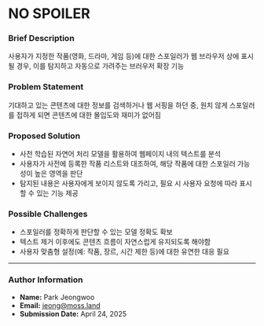 # NO SPOILER

### Brief Description  
사용자가 지정한 작품(영화, 드라마, 게임 등)에 대한 스포일러가 웹 브라우저 상에 표시될 경우, 이를 탐지하고 자동으로 가려주는 브러우저 확장 기능

### Problem Statement  
기대하고 있는 콘텐츠에 대한 정보를 검색하거나 웹 서핑을 하던 중, 원치 않게 스포일러를 접하게 되면 콘텐츠에 대한 몰입도와 재미가 없어짐

### Proposed Solution  
- 사전 학습된 자연어 처리 모델을 활용하여 웹페이지 내의 텍스트를 분석
- 사용자가 사전에 등록한 작품 리스트와 대조하여, 해당 작품에 대한 스포일러 가능성이 높은 영역을 판단
- 탐지된 내용은 사용자에게 보이지 않도록 가리고, 필요 시 사용자 요청에 따라 표시할 수 있는 기능 제공

### Possible Challenges  
- 스포일러를 정확하게 판단할 수 있는 모델 정확도 확보
- 텍스트 제거 이후에도 콘텐츠 흐름이 자연스럽게 유지되도록 해야함
- 사용자 맞춤형 설정(예: 작품, 장르, 시간 제한 등)에 대한 유연한 대응 필요

---

### Author Information
- **Name:** Park Jeongwoo
- **Email:** jeong@moss.land
- **Submission Date:** April 24, 2025
